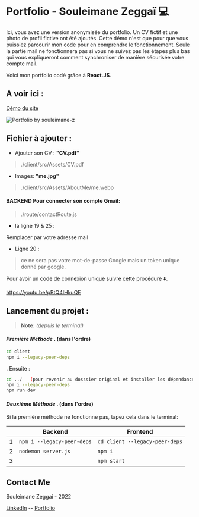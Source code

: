 # Portfolio - Souleimane Zeggaï 💻

Ici, vous avez une version anonymisée du portfolio. Un CV fictif et une photo de profil fictive ont été ajoutés. 
Cette démo n'est que pour que vous puissiez parcourir mon code pour en comprendre le fonctionnement. Seule la partie mail ne fonctionnera pas si vous ne suivez pas les étapes plus bas qui vous expliqueront comment synchroniser de manière sécurisée votre compte mail.

Voici mon portfolio codé grâce à __React.JS__.

## A voir ici : 
[Démo du site](https://www.souleimane-z.com)

![Portfolio by souleimane-z](https://dl.dropboxusercontent.com/s/1bteaibu98p2t67/demo.gif)

## Fichier à ajouter :

- Ajouter son CV :  __"CV.pdf"__ 
> ./client/src/Assets/CV.pdf


- Images: __"me.jpg"__
> ./client/src/Assets/AboutMe/me.webp

#### BACKEND Pour connecter son compte Gmail:
> ./route/contactRoute.js

- la ligne 19 & 25 : 

Remplacer par votre adresse mail
- Ligne 20 :
>ce ne sera pas votre mot-de-passe Google mais un token unique donné par google.

Pour avoir un code de connexion unique suivre cette procédure ⬇️.

https://youtu.be/pBtQ4IHkuQE


## Lancement du projet : 
> **Note:** *(depuis le terminal)*

#### ___Première Méthode___ .   (dans l'ordre)
```bash
cd client
npm i --legacy-peer-deps
```
. Ensuite : 
```bash
cd ../   (pour revenir au dosssier original et installer les dépendances du backend)
npm i --legacy-peer-deps
npm run dev
```


#### ___Deuxième Méthode___ .   (dans l'ordre)
Si la première méthode ne fonctionne pas, tapez cela dans le terminal: 

  ||Backend                     | Frontend                     |
--|-----------------------------|------------------------------|
|1|`npm i --legacy-peer-deps`   |`cd client --legacy-peer-deps`|
|2|`nodemon server.js`          |`npm i`            		       |
|3|                             |`npm start`                   |


## Contact Me
Souleimane Zeggai - 2022

[LinkedIn](https://www.linkedin.com/in/souleimane-zeggai)       --       [Portfolio](https://souleimanez.herokuapp.com/) 
